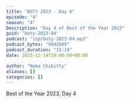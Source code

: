 ```yaml
---
title: "BOTY 2023 - Day 4"
episode: "4"
season: "4"
Description: "Day 4 of Best of the Year 2023"
guid: "boty-2023-04"
podcast: "isp/boty-2023-04.mp3"
podcast_bytes: "9942849"
podcast_duration: "15:19"
date: 2023-12-14T19:00:00+00:00

author: "Nama Chibitty"
aliases: []
categories: []
---
```


Best of the Year 2023, Day 4
